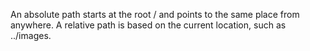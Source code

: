  An absolute path starts at the root / and points to the same place from anywhere. A relative path is based on the current location, such as ../images.